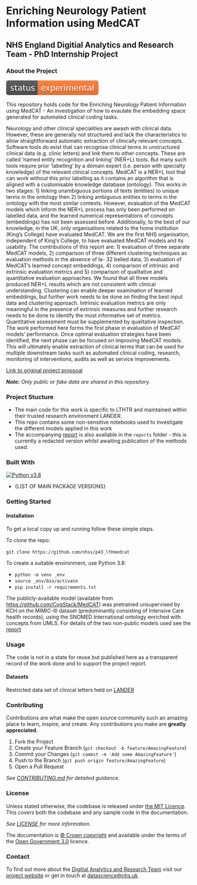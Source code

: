 # Enriching Neurology Patient Information using MedCAT
## NHS England Digitial Analytics and Research Team - PhD Internship Project

### About the Project

[![status: experimental](https://github.com/GIScience/badges/raw/master/status/experimental.svg)](https://github.com/GIScience/badges#experimental)

This repository holds code for the Enriching Neurology Patient Information using MedCAT - An investigation of how to evaulate the embedding space generated for automated clinical coding tasks.

Neurology and other clinical specialities are awash with clinical data. However, these are generally not structured and lack the characteristics to allow straightforward automatic extraction of clinically relevant concepts. Software tools do exist that can recognise clinical terms in unstructured clinical data (e.g. clinic letters) and link them to other concepts. These are called ‘named entity recognition and linking’ (NER+L) tools. But many such tools require prior ‘labelling’ by a domain expert (i.e. person with specialty knowledge) of the relevant clinical concepts. MedCAT is a NER+L tool that can work without this prior labelling as it contains an algorithm that is aligned with a customisable knowledge database (ontology). This works in two stages: 1) linking unambiguous portions of texts (entities) to unique terms in the ontology then 2) linking ambiguous entities to terms in the ontology with the most similar contexts. However, evaluation of the MedCAT models which inform the NER+L process has only been performed on labelled data, and the learned numerical representations of concepts (embeddings) has not been assessed before. Additionally, to the best of our knowledge, in the UK, only organisations related to the home institution (King’s College) have evaluated MedCAT. We are the first NHS organisation, independent of King’s College, to have evaluated MedCAT models and its usability. The contributions of this report are: 1) evaluation of three separate MedCAT models, 2) comparison of three different clustering techniques as evaluation methods in the absence of la- 32
belled data, 3) evaluation of MedCAT’s learned concept embeddings, 4) comparison of intrinsic and extrinsic evaluation metrics and 5) comparison of qualitative and quantitative evaluation approaches. We found that all three models produced NER+L results which are not consistent with clinical understanding. Clustering can enable deeper examination of learned embeddings, but further work needs to be done on finding the best input data and clustering approach. Intrinsic evaluation metrics are only meaningful in the presence of extrinsic measures and further research needs to be done to identify the most informative set of metrics. Quantitative assessment must be supplemented by qualitative inspection. The work performed here forms the first phase in evaluation of MedCAT models’ performance. Once optimal evaluation strategies have been identified, the next phase can be focused on improving MedCAT models. This will ultimately enable extraction of clinical terms that can be used for multiple downstream tasks such as automated clinical coding, research, monitoring of interventions, audits as well as service improvements.

[Link to original project propsoal](https://nhsx.github.io/nhsx-internship-projects/enriching-neurology-information-medcat/)

_**Note:** Only public or fake data are shared in this repository._

### Project Stucture

- The main code for this work is specific to LTHTR and maintained within their trusted research environment LANDER.  
- This repo contains some non-sensitive notebooks used to investigate the different models applied in this work 
- The accompanying [report](./report/Redacted_MedCAT_Neurology_Report.pdf) is also available in the `reports` folder - this is currently a redacted version whilst awaiting publication of the methods used.

### Built With

[![Python v3.8](https://img.shields.io/badge/python-v3.8-blue.svg)](https://www.python.org/downloads/release/python-380/)
- {LIST OF MAIN PACKAGE VERSIONS}

### Getting Started

#### Installation

To get a local copy up and running follow these simple steps.

To clone the repo:

`git clone https://github.com/nhsx/p43_lthmedcat`

To create a suitable environment, use Python 3.8:
- ```python -m venv _env```
- `source _env/bin/activate`
- `pip install -r requirements.txt`

The publicly-available model (available from https://github.com/CogStack/MedCAT) was pretrained unsupervised by KCH on the MIMIC-III dataset (predominantly consisting of Intensive Care health records), using the SNOMED International ontology enriched with concepts from UMLS.   For details of the two non-public models used see the [report](./report/Redacted_MedCAT_Neurology_Report.pdf)

### Usage
The code is not in a state for reuse but published here as a transparent record of the work done and to support the project report. 

#### Datasets
Restricted data set of clinical letters held on [LANDER](http://northwest-lsc-tre.surge.sh/#/)

### Contributing
Contributions are what make the open source community such an amazing place to learn, inspire, and create. Any contributions you make are **greatly appreciated**.

1. Fork the Project
2. Create your Feature Branch (`git checkout -b feature/AmazingFeature`)
3. Commit your Changes (`git commit -m 'Add some AmazingFeature'`)
4. Push to the Branch (`git push origin feature/AmazingFeature`)
5. Open a Pull Request

_See [CONTRIBUTING.md](./CONTRIBUTING.md) for detailed guidance._

### License

Unless stated otherwise, the codebase is released under [the MIT Licence][mit].
This covers both the codebase and any sample code in the documentation.

_See [LICENSE](./LICENSE) for more information._

The documentation is [© Crown copyright][copyright] and available under the terms
of the [Open Government 3.0][ogl] licence.

[mit]: LICENCE
[copyright]: http://www.nationalarchives.gov.uk/information-management/re-using-public-sector-information/uk-government-licensing-framework/crown-copyright/
[ogl]: http://www.nationalarchives.gov.uk/doc/open-government-licence/version/3/

### Contact

To find out more about the [Digitial Analytics and Research Team](https://www.nhsx.nhs.uk/key-tools-and-info/nhsx-analytics-unit/) visit our [project website](https://nhsx.github.io/nhsx-internship-projects/) or get in touch at [datascience@nhs.uk](mailto:analytics-unit@nhsx.nhs.uk).

<!-- ### Acknowledgements -->

